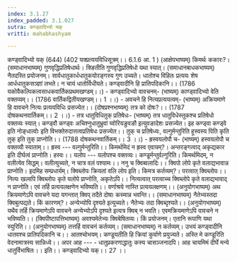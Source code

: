 ```yaml
---
index: 3.1.27
index_padded: 3.1.027
sutra: कण्ड्वादिभ्यो यक्
vritti: mahabhashyam

---
```

 कण्ड्वादिभ्यो यक् (644) (402 यक्प्रत्ययविधिसूत्रम्।। 6.1.6 आ. 1 ) (आक्षेपभाष्यम्) किमर्थः ककारः?। (समाधानभाष्यम्) गुणवृद्धिप्रतिषेधार्थः। क्ङितीति गुणवृद्धिप्रतिषेधो यथा स्यात्। (समाधानबाधकभाष्यम्) नैतदस्ति प्रयोजनम्। सार्वधातुकार्धधातुकयोरङ्गस्य गुण उच्यते। धातोश्च विहितः प्रत्ययः शेष आर्धधातुकसञ्ज्ञां लभते। न चायं धातोर्विधीयते। कण्ड्वादीनि हि प्रातिपदिकानि।। (1786 यकोवैकल्पिकत्वसाधकवार्तिकप्रथमखण्डम्।।) - कण्ड्वादिभ्यो वावचनम्- (भाष्यम्) काण्ड्वादिभ्यो वेति वक्तव्यम्।। (1786 वार्तिकद्वितीयखण्डम्।। 1 ।।) - अवचने हि नित्यप्रत्ययत्वम्- (भाष्यम्) अक्रियमाणे हि वावचने नित्यः प्रत्ययविधिः प्रसज्येत।। (दोषप्रश्नभाष्यम्) तत्र को दोषः?।। (1787 दोषकथनवार्तिकम्।। 2 ।।) - तत्र धातुविधितुक्‌ प्रतिषेधः- (भाष्यम्) तत्र धातुविधेस्तुकश्च प्रतिषेधो वक्तव्यः स्यात्। कण्ड्वौ कण्ड्वः अचिश्नुधातुभ्रुवां य्वोरियङुवङौ इत्युवङादेशः प्रसज्येत। इह कण्ड्वा कण्ड्वे इति नोङ्धात्वोः इति विभक्तेरुदात्तत्वप्रतिषेधः प्रसज्येत।। तुक् च प्रतिषेध्यः, वल्गुर्मन्तुरिति हूस्वस्य पिति कृति तुक् इति तुक् प्राप्नोति।। (1788 दोषकथनवार्तिकम्।। 3 ।।) - ह्रस्वयलोपौ च- (भाष्यम्) हस्वयलोपौ च वक्तव्यौ स्याताम्।। ह्रस्व --- वल्गुर्मन्तुरिति।। किमर्थमिदं न ह्रस्व एवायम्?। अन्तरङ्गत्वाद् अकृद्यकार इति दीर्घत्वं प्राप्नोति। हस्वः।। यलोप --- यलोपश्च वक्तव्यः। कण्डूर्मन्तुर्वल्गुरिति। किमर्थमिदम्, न वलीत्येव सिद्धम्। वलीत्युच्यते, न चात्र वलं पश्यामः।। ननु च क्विब्वलादिः।। क्विपो लोपे कृते वलाद्यभावान्न प्राप्नोति। इदमिह सम्प्रधार्यम्। क्विब्लोपः क्रियतां वलि लोप इति। किमत्र कर्तव्यम्?। परत्वात् क्विब्लोपः।। नित्यः खल्वपि क्विब्लोपः कृते यलोपे प्राप्नोति, अकृतेऽपि।। नित्यत्वात् परत्वाच्च क्विब्लोपे कृते वलाद्यभावाद् न प्राप्नोति। एवं तर्हि प्रत्ययलक्षणेन भविष्यति।। वर्णाश्रये नास्ति प्रत्ययलक्षणम्।। (अनुयोगभाष्यम्) अथ क्रियमाणेऽपि वावचने यदा यगन्तात् क्विप् तदैते दोषाः कस्मान्न भवन्ति।। (समाधानभाष्यम्) नैतेभ्यस्तदा क्विबुत्पद्यते। किं कारणम्?। अन्येभ्योपि दृश्यते इत्युच्यते। नैतेभ्यः तदा क्विब्दृश्यते।। (अनुयोगभाष्यम्) यथैव तर्हि क्रियमाणेऽपि वावचने अन्येभ्योऽपि दृश्यते इत्यत्र क्विब् न भवति। एवमक्रियमाणेऽपि वावचने न भविष्यति।। (क्विपीष्टापत्तिभाष्यम्) अवश्यमेतेभ्यः क्विबेषितव्यः। किं प्रयोजनम्। एतानि रूपाणि यथा स्युरिति।। (अनुयोगभाष्यम्) तत्तर्हि वावचनं कर्तव्यम्। (समाधानभाष्यम्) न कर्तव्यम्। उभयं कण्ड्वादीनि धातवश्च प्रातिपदिकानि च।। आतश्चोभयम्। कण्डूयतीति हि क्रियां कुर्वाणे प्रयुज्यते। अस्ति मे कण्डूरिति वेदनामात्रस्य सान्निध्ये।। अपर आह --- - धातुप्रकरणाद्धातुः कस्य चासञ्जनादपि। आह चायमिमं दीर्घे मन्ये धातुर्विभाषितः।। इति।। कण्ड्वादिभ्यो यक्।। 27 ।। 